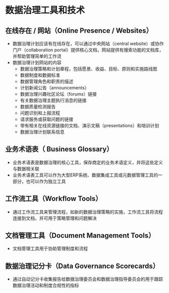 # **数据治理工具和技术**

## 在线存在 / 网站（Online Presence / Websites）

- 数据治理计划应该有在线存在，可以通过中央网站（central  website）或协作门户（collaboration portal）提供核心文档，网站提供有搜索功能的文档库，并帮助管理简单的工作流
- 数据治理计划网站的内容
  - 数据治理策略和计划章程，包括愿景、收益、目标、原则和实施路线图
  - 数据制度和数据标准
  - 数据管理角色和职责的描述
  - 计划新闻公告（announcements）
  - 数据治理兴趣社区论坛（forums）链接
  - 有关数据治理主题执行消息的链接
  - 数据质量检测报告
  - 问题识别和上报流程
  - 请求服务或获取问题的链接
  - 带有相关在线资源链接的文档、演示文稿（presentations）和培训计划
  - 数据治理计划联系信息

## 业务术语表（ Business Glossary）

- 业务术语表是数据治理的核心工具，保存商定的业务术语定义，并将这些定义与数据相关联
- 业务术语表工具可以作为大型ERP系统、数据集成工具或元数据管理工具的一部分，也可以作为独立工具

## 工作流工具（Workflow Tools）

- 通过工作流工具来管理流程，如新的数据治理策略的实施，工作流工具将流程连接到文档，并可用于策略管理和问题解决

## 文档管理工具（Document Management Tools）

- 文档管理工具用于协助管理制度和流程

## 数据治理记分卡（Data Governance Scorecards）

- 通过自动记分卡收集报告给数据治理委员会和数据治理指导委员会的用于跟踪数据治理活动和制度合规性的指标